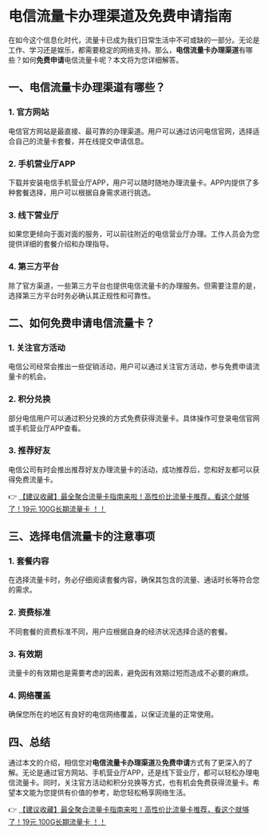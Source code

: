 # 电信流量卡办理渠道及免费申请指南

在如今这个信息化时代，流量卡已成为我们日常生活中不可或缺的一部分。无论是工作、学习还是娱乐，都需要稳定的网络支持。那么，**电信流量卡办理渠道**有哪些？如何**免费申请**电信流量卡呢？本文将为您详细解答。

## 一、电信流量卡办理渠道有哪些？

### 1. 官方网站
电信官方网站是最直接、最可靠的办理渠道。用户可以通过访问电信官网，选择适合自己的流量卡套餐，并在线提交申请信息。

### 2. 手机营业厅APP
下载并安装电信手机营业厅APP，用户可以随时随地办理流量卡。APP内提供了多种套餐选择，用户可以根据自身需求进行挑选。

### 3. 线下营业厅
如果您更倾向于面对面的服务，可以前往附近的电信营业厅办理。工作人员会为您提供详细的套餐介绍和办理指导。

### 4. 第三方平台
除了官方渠道，一些第三方平台也提供电信流量卡的办理服务。但需要注意的是，选择第三方平台时务必确认其正规性和可靠性。

## 二、如何免费申请电信流量卡？

### 1. 关注官方活动
电信公司经常会推出一些促销活动，用户可以通过关注官方活动，参与免费申请流量卡的机会。

### 2. 积分兑换
部分电信用户可以通过积分兑换的方式免费获得流量卡。具体操作可登录电信官网或手机营业厅APP查看。

### 3. 推荐好友
电信公司有时会推出推荐好友办理流量卡的活动，成功推荐后，您和好友都可以获得免费流量卡。

👉 [【建议收藏】最全聚合流量卡指南来啦！高性价比流量卡推荐，看这个就够了！19元 100G长期流量卡 ！！](https://bit.ly/Liuliangka)

## 三、选择电信流量卡的注意事项

### 1. 套餐内容
在选择流量卡时，务必仔细阅读套餐内容，确保其包含的流量、通话时长等符合您的需求。

### 2. 资费标准
不同套餐的资费标准不同，用户应根据自身的经济状况选择合适的套餐。

### 3. 有效期
流量卡的有效期也是需要考虑的因素，避免因有效期过短而造成不必要的麻烦。

### 4. 网络覆盖
确保您所在的地区有良好的电信网络覆盖，以保证流量的正常使用。

## 四、总结

通过本文的介绍，相信您对**电信流量卡办理渠道**及**免费申请**方式有了更深入的了解。无论是通过官方网站、手机营业厅APP，还是线下营业厅，都可以轻松办理电信流量卡。同时，关注官方活动和积分兑换等方式，也有机会免费获得流量卡。希望本文能为您提供有价值的参考，助您轻松畅享网络生活。

👉 [【建议收藏】最全聚合流量卡指南来啦！高性价比流量卡推荐，看这个就够了！19元 100G长期流量卡 ！！](https://bit.ly/Liuliangka)